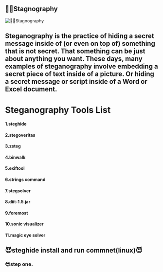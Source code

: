 ## 🤷‍♀️Stagnography
![🤷‍♀️Stagnography](https://imgs.search.brave.com/M92xZoFCMR7yd4eEZLvSU8lCh1EkhQL0Gf3-7-447yY/rs:fit:840:450:1/g:ce/aHR0cHM6Ly93d3cu/c2tpbGxyYXJ5LmNv/bS91cGxvYWRzL3Vw/ZGF0ZWRpbWFnZXMv/MTMxNzE1NjE3Mjg1/NjUucG5n)

<h2>Steganography is the practice of hiding a secret message inside of (or even on top of) something that is not secret. That something can be just about anything you want. These days, many examples of steganography involve embedding a secret piece of text inside of a picture. Or hiding a secret message or script inside of a Word or Excel document.<h2>

<b><h1> Steganography Tools List </h1></b>

<b><h4>1.steghide<b><h4>
<b><h4>2.stegoveritas<b><h4>
<b><h4>3.zsteg<b><h4>
<b><h4>4.binwalk<b><h4>
<b><h4>5.exiftool<b><h4>
<b><h4>6.strings command<b><h4>
<b><h4>7.stegsolver<b><h4>
<b><h4>8.diit-1.5.jar<b><h4>
<b><h4>9.foremost<b><h4>
<b><h4>10.sonic visualizer<b><h4>
<b><h4>11.magic eye solver<b><h4>


<b><h2>😈steghide install and run commnet(linux)😈</b></h2>

<b><h3>😎step one. <b><h3>

